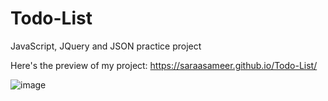 # Todo-List
JavaScript, JQuery and JSON practice project

Here's the preview of my project:       https://saraasameer.github.io/Todo-List/

![image](https://user-images.githubusercontent.com/62524722/138356799-c233a190-cd8a-4ab9-b8ca-505c719e5186.png)

